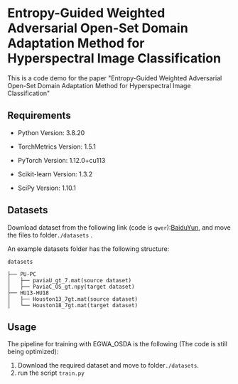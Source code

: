 # Entropy-Guided Weighted Adversarial Open-Set Domain Adaptation Method for Hyperspectral Image Classification
This is a code demo for the paper "Entropy-Guided Weighted Adversarial Open-Set Domain Adaptation Method for Hyperspectral Image Classification"


## Requirements
- Python Version: 3.8.20

- TorchMetrics Version: 1.5.1

- PyTorch Version: 1.12.0+cu113

- Scikit-learn Version: 1.3.2

- SciPy Version: 1.10.1


## Datasets
Download dataset from the following link (code is `qwer`):[BaiduYun](https://pan.baidu.com/s/1di_HKhPfGGXn_Ul8r35Lfg), and move the files to folder`./datasets` .

An example datasets folder has the following structure:
```
datasets

├── PU-PC
│   ├── paviaU_gt_7.mat(source dataset)
│   ├── PaviaC_OS_gt.npy(target dataset)
├── HU13-HU18
│   ├── Houston13_7gt.mat(source dataset)
│   └── Houston18_7gt.mat(target dataset)
```

## Usage
The pipeline for training with EGWA_OSDA is the following (The code is still being optimized):
1. Download the required dataset and move to folder`./datasets`.
2. run the script `train.py`
